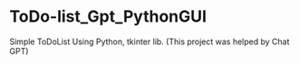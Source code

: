 # ToDo-list_Gpt_PythonGUI
Simple ToDoList Using Python, tkinter lib. (This project was helped by Chat GPT)
